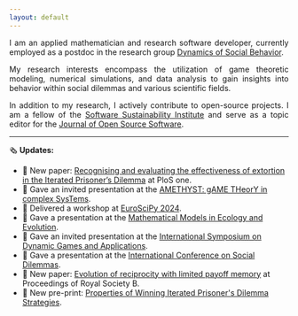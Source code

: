 ```yaml
---
layout: default
---
```


<p style='text-align: justify;'>
I am an applied mathematician and research software developer, currently
employed as a postdoc in the research group <a
href="http://web.evolbio.mpg.de/social-behaviour/">Dynamics of Social
Behavior</a>.
</p>

<p style='text-align: justify;'>
My research interests encompass the utilization of game theoretic modeling,
numerical simulations, and data analysis to gain insights into behavior within
social dilemmas and various scientific fields.
</p>

<p style='text-align: justify;'>
In addition to my research, I actively contribute to open-source projects. I am
a fellow of the <a href="https://www.software.ac.uk">Software
Sustainability Institute</a> and serve as a
topic editor for the <a href="https://joss.theoj.org">
Journal of Open Source Software</a>.
</p>

------------------------------------------------------------------------------

🗞️ **Updates:**
- 📜 New paper: [Recognising and evaluating the effectiveness of extortion in the Iterated Prisoner’s Dilemma](https://journals.plos.org/plosone/article?id=10.1371/journal.pone.0304641) at PloS one.
- 💬 Gave an invited presentation at the [AMETHYST: gAME THeorY in complex SysTems](https://amethystsatellite.weebly.com).
- 💬 Delivered a workshop at [EuroSciPy 2024](https://euroscipy.org/2024/).
- 💬 Gave a presentation at the [Mathematical Models in Ecology and Evolution](https://ps-mathematik.univie.ac.at/e/index.php?event=mmee2024).
- 💬 Gave an invited presentation at the [International Symposium on Dynamic Games and Applications](https://www.gerad.ca/colloques/isdg2024/).
- 💬 Gave a presentation at the [International Conference on Social Dilemmas](https://socialdilemma.com/icsd2024/).
- 📜 New paper: [Evolution of reciprocity with limited payoff memory](https://royalsocietypublishing.org/doi/10.1098/rspb.2023.2493) at Proceedings of Royal Society B.
- 📜 New pre-print: [Properties of Winning
Iterated Prisoner's Dilemma Strategies](https://arxiv.org/abs/2402.02437).

<!-- - 📜 New pre-print: [Conditional cooperation
with longer memory](https://arxiv.org/abs/2001.05911). -->
<!-- - 💬 Gave an invited talk at the Center for Mathematical Biology, University of Pennsilvanya.
- 📜 New publication in Bioinformatics: [oggmap: a Python package to extract gene ages per orthogroup and link them with single-cell RNA data](https://doi.org/10.1093/bioinformatics/btad657).
- 📜 New pre-print: [Evolution of reciprocity with limited payoff memory](https://arxiv.org/abs/2311.02365). 
- 🗓️ Co-organized and attended the Postdoc Retreat at MPI
  Evolutionary Biology.
- 💬 Gave a talk titled "Reactive Strategies with Longer Memory" at
  Dartmouth University, hosted by ([Dr Feng
  Fu's](https://faculty-directory.dartmouth.edu/feng-fu) group). group.
- 🧳 Visited Boston to collaborate with Dr. Moshe Hoffman.
- 🧳 Visited the [Institute For Advanced Study in
  Toulouse](https://www.iast.fr). -->